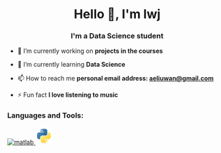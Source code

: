 <h1 align="center">Hello 👋, I'm lwj</h1>
<h3 align="center">I'm a Data Science student</h3>

- 🔭 I’m currently working on **projects in the courses**

- 🌱 I’m currently learning **Data Science**

- 📫 How to reach me **personal email address: aeliuwan@gmail.com**

- ⚡ Fun fact **I love listening to music**

<p align="left">
</p>

<h3 align="left">Languages and Tools:</h3>
<p align="left"> <a href="https://www.mathworks.com/" target="_blank" rel="noreferrer"> <img src="https://upload.wikimedia.org/wikipedia/commons/2/21/Matlab_Logo.png" alt="matlab" width="40" height="40"/> </a> <a href="https://www.python.org" target="_blank" rel="noreferrer"> <img src="https://raw.githubusercontent.com/devicons/devicon/master/icons/python/python-original.svg" alt="python" width="40" height="40"/> </a> </p>

